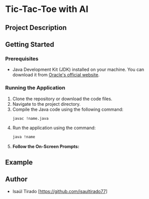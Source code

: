 # Tic-Tac-Toe with AI

## Project Description

## Getting Started 

### Prerequisites

- Java Development Kit (JDK) installed on your machine. You can download it from [Oracle's official website](https://www.oracle.com/java/technologies/javase-downloads.html).

### Running the Application

1. Clone the repository or download the code files.
2. Navigate to the project directory.
3. Compile the Java code using the following command:
   ```sh
   javac !name.java
   ```
4. Run the application using the command:
   ```sh
   java !name
   ```
5. **Follow the On-Screen Prompts:**

## Example


## Author

- Isaúl Tirado [https://github.com/isaultirado77]
